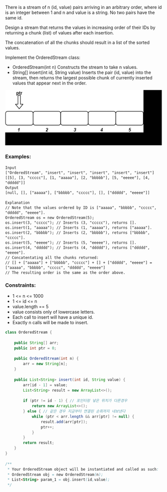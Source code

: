 There is a stream of n (id, value) pairs arriving in an arbitrary order, where id is an integer between 1 and n and value is a string. No two pairs have the same id.

Design a stream that returns the values in increasing order of their IDs by returning a chunk (list) of values after each insertion. 

The concatenation of all the chunks should result in a list of the sorted values.

Implement the OrderedStream class:
- OrderedStream(int n) Constructs the stream to take n values.
- String[] insert(int id, String value) Inserts the pair (id, value) into the stream, then returns the largest possible chunk of currently inserted values that appear next in the order.

![](./../../static/1656.gif)

### Examples:
```
Input
["OrderedStream", "insert", "insert", "insert", "insert", "insert"]
[[5], [3, "ccccc"], [1, "aaaaa"], [2, "bbbbb"], [5, "eeeee"], [4, "ddddd"]]
Output
[null, [], ["aaaaa"], ["bbbbb", "ccccc"], [], ["ddddd", "eeeee"]]

Explanation
// Note that the values ordered by ID is ["aaaaa", "bbbbb", "ccccc", "ddddd", "eeeee"].
OrderedStream os = new OrderedStream(5);
os.insert(3, "ccccc"); // Inserts (3, "ccccc"), returns [].
os.insert(1, "aaaaa"); // Inserts (1, "aaaaa"), returns ["aaaaa"].
os.insert(2, "bbbbb"); // Inserts (2, "bbbbb"), returns ["bbbbb", "ccccc"].
os.insert(5, "eeeee"); // Inserts (5, "eeeee"), returns [].
os.insert(4, "ddddd"); // Inserts (4, "ddddd"), returns ["ddddd", "eeeee"].
// Concatentating all the chunks returned:
// [] + ["aaaaa"] + ["bbbbb", "ccccc"] + [] + ["ddddd", "eeeee"] = ["aaaaa", "bbbbb", "ccccc", "ddddd", "eeeee"]
// The resulting order is the same as the order above.
```

### Constraints:
- 1 <= n <= 1000
- 1 <= id <= n
- value.length == 5
- value consists only of lowercase letters.
- Each call to insert will have a unique id.
- Exactly n calls will be made to insert.

```java
class OrderedStream {

    public String[] arr;
    public int ptr = 0;

    public OrderedStream(int n) {
        arr = new String[n];
    }

    public List<String> insert(int id, String value) {
        arr[id - 1] = value;
        List<String> result = new ArrayList<>();

        if (ptr != id - 1) { // 포인터랑 넣은 위치가 다른경우
            return new ArrayList<>();
        } else { // 같은 경우 지금부터 연결된 순회까지 내보낸다
            while (ptr < arr.length && arr[ptr] != null) {
                result.add(arr[ptr]);
                ptr++;
            }
        }
        return result;
    }
}

/**
 * Your OrderedStream object will be instantiated and called as such:
 * OrderedStream obj = new OrderedStream(n);
 * List<String> param_1 = obj.insert(id,value);
 */
```